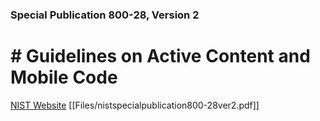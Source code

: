 ### Special Publication 800-28,  Version 2

# # Guidelines on Active Content and Mobile Code

[NIST Website](https://csrc.nist.gov/publications/detail/sp/800-28/version-2/final)
[[Files/nistspecialpublication800-28ver2.pdf]]
